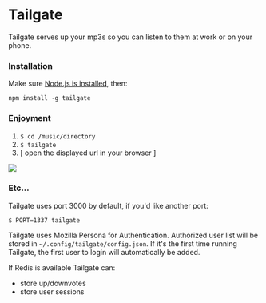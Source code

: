 # Tailgate #

Tailgate serves up your mp3s so you can listen to them at work or on your phone.

### Installation

Make sure [Node.js is installed](http://nodejs.org/), then:

    npm install -g tailgate

### Enjoyment

1. <code>$ cd /music/directory</code>
2. <code>$ tailgate</code>
3. [ open the displayed url in your browser ]

<img src="http://rboxx.com/tailgate.png" />

### Etc...

Tailgate uses port 3000 by default, if you'd like another port:

    $ PORT=1337 tailgate

Tailgate uses Mozilla Persona for Authentication. Authorized user list will be stored in <code>~/.config/tailgate/config.json</code>. If it's the first time running Tailgate, the first user to login will automatically be added.

If Redis is available Tailgate can:

* store up/downvotes
* store user sessions